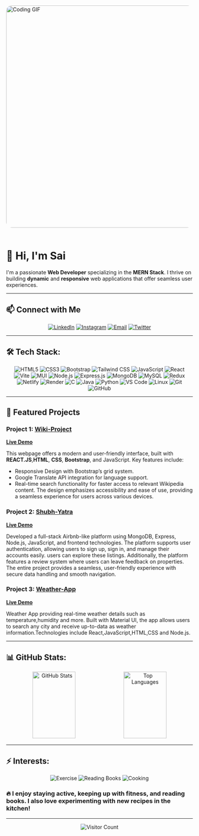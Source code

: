 <img src="https://media.giphy.com/media/qgQUggAC3Pfv687qPC/giphy.gif" height="600px" width="900px" alt="Coding GIF" style="border-radius: 15px; margin-bottom: 20px;">

# 👋 Hi, I'm **Sai**  

I'm a passionate **Web Developer** specializing in the **MERN Stack**. I thrive on building **dynamic** and **responsive** web applications that offer seamless user experiences.



---

## 📫 Connect with Me
<p align="center">
  <a href="https://www.linkedin.com/in/c%CA%9C%E1%B4%87%C9%B4%C9%B4%E1%B4%80-s%E1%B4%80%C9%AA-p%CA%80%E1%B4%80%E1%B4%8B%E1%B4%80s%CA%9C-b930a0256/"><img src="https://img.shields.io/badge/-LinkedIn-0077B5?style=for-the-badge&logo=linkedin&logoColor=white" alt="LinkedIn"></a>
  <a href="https://www.instagram.com/__the.2003__/"><img src="https://img.shields.io/badge/-Instagram-E4405F?style=for-the-badge&logo=instagram&logoColor=white" alt="Instagram"></a>
  <a href="mailto:the2003csp.com"><img src="https://img.shields.io/badge/-Email-D14836?style=for-the-badge&logo=gmail&logoColor=white" alt="Email"></a>
  <a href="https://twitter.com/Sa1Prakash444"><img src="https://img.shields.io/badge/-Twitter-1DA1F2?style=for-the-badge&logo=twitter&logoColor=white" alt="Twitter"></a>
</p>

---

## 🛠️ Tech Stack:
<p align="center">
  <img src="https://img.shields.io/badge/-HTML5-E34F26?style=for-the-badge&logo=HTML5&logoColor=white" alt="HTML5">
  <img src="https://img.shields.io/badge/-CSS3-1572B6?style=for-the-badge&logo=CSS3&logoColor=white" alt="CSS3">
  <img src="https://img.shields.io/badge/-Bootstrap-7952B3?style=for-the-badge&logo=Bootstrap&logoColor=white" alt="Bootstrap">
  <img src="https://img.shields.io/badge/-Tailwind%20CSS-06B6D4?style=for-the-badge&logo=Tailwind-CSS&logoColor=white" alt="Tailwind CSS">
  <img src="https://img.shields.io/badge/-JavaScript-F7DF1E?style=for-the-badge&logo=JavaScript&logoColor=black" alt="JavaScript">
  <img src="https://img.shields.io/badge/-React-61DAFB?style=for-the-badge&logo=React&logoColor=black" alt="React">
  <img src="https://img.shields.io/badge/-Vite-646CFF?style=for-the-badge&logo=vite&logoColor=white" alt="Vite">
  <img src="https://img.shields.io/badge/-MUI-007FFF?style=for-the-badge&logo=mui&logoColor=white" alt="MUI">
  <img src="https://img.shields.io/badge/-Node.js-339933?style=for-the-badge&logo=Node.js&logoColor=white" alt="Node.js">
  <img src="https://img.shields.io/badge/-Express.js-000000?style=for-the-badge&logo=Express&logoColor=white" alt="Express.js">
  <img src="https://img.shields.io/badge/-MongoDB-47A248?style=for-the-badge&logo=MongoDB&logoColor=white" alt="MongoDB">
  <img src="https://img.shields.io/badge/-MySQL-4479A1?style=for-the-badge&logo=mysql&logoColor=white" alt="MySQL">
  <img src="https://img.shields.io/badge/-Redux-764ABC?style=for-the-badge&logo=redux&logoColor=white" alt="Redux">
  <img src="https://img.shields.io/badge/-Netlify-00C7B7?style=for-the-badge&logo=netlify&logoColor=white" alt="Netlify">
  <img src="https://img.shields.io/badge/-Render-46E3B7?style=for-the-badge&logo=render&logoColor=white" alt="Render">
  <img src="https://img.shields.io/badge/-C-A8B9CC?style=for-the-badge&logo=C&logoColor=white" alt="C">
  <img src="https://img.shields.io/badge/-Java-007396?style=for-the-badge&logo=java&logoColor=white" alt="Java">
  <img src="https://img.shields.io/badge/-Python-3776AB?style=for-the-badge&logo=python&logoColor=white" alt="Python">
  <img src="https://img.shields.io/badge/-VS%20Code-007ACC?style=for-the-badge&logo=visual-studio-code&logoColor=white" alt="VS Code">
  <img src="https://img.shields.io/badge/-Linux-FCC624?style=for-the-badge&logo=Linux&logoColor=black" alt="Linux">
  <img src="https://img.shields.io/badge/-Git-F05032?style=for-the-badge&logo=git&logoColor=white" alt="Git">
  <img src="https://img.shields.io/badge/-GitHub-181717?style=for-the-badge&logo=github&logoColor=white" alt="GitHub">
</p>

---

## 🌟 Featured Projects
### Project 1: [Wiki-Project](https://github.com/SAICSP/Reactwiki)
**[Live Demo](https://wikiuibysai.netlify.app/)**

This webpage offers a modern and user-friendly interface, built with **REACT.JS**,**HTML**, **CSS**, **Bootstrap**, and JavaScript. Key features include:
- Responsive Design with Bootstrap’s grid system.
- Google Translate API integration for language support.
- Real-time search functionality for faster access to relevant Wikipedia content.
 The design emphasizes accessibility and ease of use, providing a seamless experience for users across various devices.

### Project 2: [Shubh-Yatra](https://github.com/SAICSP/Shubh-Yatra)
**[Live Demo](https://shubh-yatra-oown.onrender.com/)**

Developed a full-stack Airbnb-like platform using MongoDB, Express, Node.js, JavaScript, and frontend technologies. The platform supports user authentication, allowing users to sign up, sign in, and manage their accounts easily. users can explore these listings. Additionally, the platform features a review system where users can leave feedback on properties. The entire project provides a seamless, user-friendly experience with secure data handling and smooth navigation.


### Project 3: [Weather-App](https://github.com/SAICSP/WeatherApp)
**[Live Demo](https://weatherappbysai.netlify.app/)**


Weather App providing real-time weather details such as temperature,humidity and more. Built with Material UI, the app allows users to search any city and receive up-to-data as weather information.Technologies include React,JavaScript,HTML,CSS and Node.js.


---

## 📊 GitHub Stats:
<p align="center">
  <img src="https://github-readme-stats.vercel.app/api?username=SAICSP&show_icons=true&theme=radical" alt="GitHub Stats" height="180px" width="48%">
  <img src="https://github-readme-stats.vercel.app/api/top-langs/?username=SAICSP&layout=compact&theme=radical" alt="Top Languages" height="180px" width="48%">
</p>

---

## ⚡ Interests:
<p align="center">
  <img src="https://img.shields.io/badge/-Exercise-F4A261?style=for-the-badge&logo=fitness&logoColor=white" alt="Exercise">
  <img src="https://img.shields.io/badge/-Reading%20Books-264653?style=for-the-badge&logo=read&logoColor=white" alt="Reading Books">
  <img src="https://img.shields.io/badge/-Cooking-E76F51?style=for-the-badge&logo=cooking&logoColor=white" alt="Cooking">
</p>

### 🔥 I enjoy staying active, keeping up with fitness, and reading books. I also love experimenting with new recipes in the kitchen!

---

<p align="center">
  <img src="https://visitor-badge.laobi.icu/badge?page_id=SAICSP" alt="Visitor Count">
</p>
